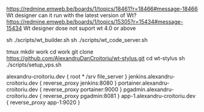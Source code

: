 
https://redmine.emweb.be/boards/1/topics/18461?r=18466#message-18466
Wt designer can it run with the latest version of Wt?
https://redmine.emweb.be/boards/1/topics/15305?r=15434#message-15434
Wt designer dose not suport wt 4.0 or above





sh ./scripts/wt_builder.sh
sh ./scripts/wt_code_server.sh



tmux
mkdir work
cd work
git clone https://github.com/AlexandruDanCroitoriu/wt-stylus.git
cd wt-stylus
sh ./scripts/setup_vps.sh




alexandru-croitoriu.dev {
    root * /srv
    file_server
}
jenkins.alexandru-croitoriu.dev {
    reverse_proxy jenkins:8080
}
portainer.alexandru-croitoriu.dev {
    reverse_proxy portainer:9000
}
pgadmin.alexandru-croitoriu.dev {
    reverse_proxy pgadmin:8081
}
app-1.alexandru-croitoriu.dev {
    reverse_proxy app-1:9020
}